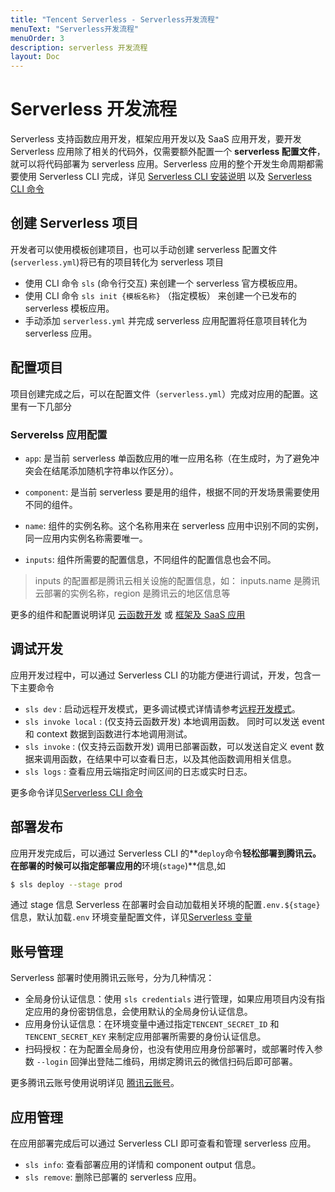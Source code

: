```yaml
---
title: "Tencent Serverless - Serverless开发流程"
menuText: "Serverless开发流程"
menuOrder: 3
description: serverless 开发流程
layout: Doc
---
```


# Serverless 开发流程

Serverless 支持函数应用开发，框架应用开发以及 SaaS 应用开发，要开发 Serverless 应用除了相关的代码外，仅需要额外配置一个 **serverless 配置文件**，就可以将代码部署为 serverless 应用。Serverless 应用的整个开发生命周期都需要使用 Serverless CLI 完成，详见 [Serverless CLI 安装说明](./installation) 以及 [Serverless CLI 命令](./commands)

## 创建 Serverless 项目

开发者可以使用模板创建项目，也可以手动创建 serverless 配置文件(`serverless.yml`)将已有的项目转化为 serverless 项目

- 使用 CLI 命令 `sls` (命令行交互) 来创建一个 serverless 官方模板应用。
- 使用 CLI 命令 `sls init {模板名称}` （指定模板） 来创建一个已发布的 serverless 模板应用。
- 手动添加 `serverless.yml` 并完成 serverless 应用配置将任意项目转化为 serverless 应用。

## 配置项目

项目创建完成之后，可以在配置文件（`serverless.yml`）完成对应用的配置。这里有一下几部分

### Serverelss 应用配置

- `app`: 是当前 serverless 单函数应用的唯一应用名称（在生成时，为了避免冲突会在结尾添加随机字符串以作区分）。
- `component`: 是当前 serverless 要是用的组件，根据不同的开发场景需要使用不同的组件。
- `name`: 组件的实例名称。这个名称用来在 serverless 应用中识别不同的实例，同一应用内实例名称需要唯一。

- `inputs`: 组件所需要的配置信息，不同组件的配置信息也会不同。

> inputs 的配置都是腾讯云相关设施的配置信息，如： inputs.name 是腾讯云部署的实例名称，region 是腾讯云的地区信息等

更多的组件和配置说明详见 [云函数开发](../function/README) 或 [框架及 SaaS 应用](../components/README)

## 调试开发

应用开发过程中，可以通过 Serverless CLI 的功能方便进行调试，开发，包含一下主要命令

- `sls dev` : 启动远程开发模式，更多调试模式详情请参考[远程开发模式](../basic/dev-mode)。
- `sls invoke local` : (仅支持云函数开发) 本地调用函数。 同时可以发送 event 和 context 数据到函数进行本地调用测试。
- `sls invoke` : (仅支持云函数开发) 调用已部署函数，可以发送自定义 event 数据来调用函数，在结果中可以查看日志，以及其他函数调用相关信息。
- `sls logs` : 查看应用云端指定时间区间的日志或实时日志。

更多命令详见[Serverless CLI 命令](./commands)

## 部署发布

应用开发完成后，可以通过 Serverless CLI 的**`deploy`命令**轻松部署到腾讯云。在部署的时候可以指定部署应用的**环境(`stage`)**信息,如

```sh
$ sls deploy --stage prod
```

通过 stage 信息 Serverless 在部署时会自动加载相关环境的配置`.env.${stage}`信息，默认加载`.env` 环境变量配置文件，详见[Serverless 变量](../basic/variables)

## 账号管理

Serverless 部署时使用腾讯云账号，分为几种情况：

- 全局身份认证信息：使用 `sls credentials` 进行管理，如果应用项目内没有指定应用的身份密钥信息，会使用默认的全局身份认证信息。
- 应用身份认证信息：在环境变量中通过指定`TENCENT_SECRET_ID` 和 `TENCENT_SECRET_KEY` 来制定应用部署所需要的身份认证信息。
- 扫码授权：在为配置全局身份，也没有使用应用身份部署时，或部署时传入参数 `--login` 回弹出登陆二维码，用绑定腾讯云的微信扫码后即可部署。

更多腾讯云账号使用说明详见 [腾讯云账号](../basic/tencent-account)。

## 应用管理

在应用部署完成后可以通过 Serverless CLI 即可查看和管理 serverless 应用。

- `sls info`: 查看部署应用的详情和 component output 信息。
- `sls remove`: 删除已部署的 serverless 应用。
